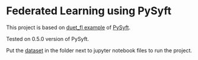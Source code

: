 # Federated Learning using PySyft

This project is based on [duet_fl example](https://github.com/OpenMined/PySyft/tree/dev/examples/private-ai-series/duet_fl) of [PySyft](https://github.com/OpenMined/PySyft).

Tested on 0.5.0 version of PySyft.

Put the [dataset](https://www.kaggle.com/smartilizer/commercial-vehicles-sensor-data-set) in the folder next to jupyter notebook files to run the project.
